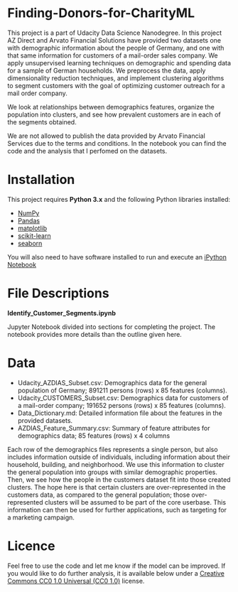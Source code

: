 # Finding-Donors-for-CharityML

This project is a part of Udacity Data Science Nanodegree. In this project AZ Direct and Arvato Financial Solutions have provided two datasets one with demographic information about the people of Germany, and one with that same information for customers of a mail-order sales company. We apply unsupervised learning techniques on demographic and spending data for a sample of German households. We preprocess the data, apply dimensionality reduction techniques, and implement clustering algorithms to segment customers with the goal of optimizing customer outreach for a mail order company.

We look at relationships between demographics features, organize the population into clusters, and see how prevalent customers are in each of the segments obtained.

We are not allowed to publish the data provided by Arvato Financial Services due to the terms and conditions. In the notebook you can find the code and the analysis that I perfomed on the datasets. 


# Installation

This project requires **Python 3.x** and the following Python libraries installed:

- [NumPy](http://www.numpy.org/)
- [Pandas](http://pandas.pydata.org)
- [matplotlib](http://matplotlib.org/)
- [scikit-learn](http://scikit-learn.org/stable/)
- [seaborn](https://seaborn.pydata.org)

You will also need to have software installed to run and execute an [iPython Notebook](http://ipython.org/notebook.html)

# File Descriptions

**Identify_Customer_Segments.ipynb**

Jupyter Notebook divided into sections for completing the project. The notebook provides more details than the outline given here.


# Data

* Udacity_AZDIAS_Subset.csv: Demographics data for the general population of Germany; 891211 persons (rows) x 85 features (columns).
* Udacity_CUSTOMERS_Subset.csv: Demographics data for customers of a mail-order company; 191652 persons (rows) x 85 features (columns).
* Data_Dictionary.md: Detailed information file about the features in the provided datasets.
* AZDIAS_Feature_Summary.csv: Summary of feature attributes for demographics data; 85 features (rows) x 4 columns

Each row of the demographics files represents a single person, but also includes information outside of individuals, including information about their household, building, and neighborhood. We use this information to cluster the general population into groups with similar demographic properties. Then, we see how the people in the customers dataset fit into those created clusters. The hope here is that certain clusters are over-represented in the customers data, as compared to the general population; those over-represented clusters will be assumed to be part of the core userbase. This information can then be used for further applications, such as targeting for a marketing campaign.




# Licence
Feel free to use the code and let me know if the model can be improved. If you would like to do further analysis, it is available below under a [Creative Commons CC0 1.0 Universal (CC0 1.0)](https://creativecommons.org/publicdomain/zero/1.0/) license.
 
